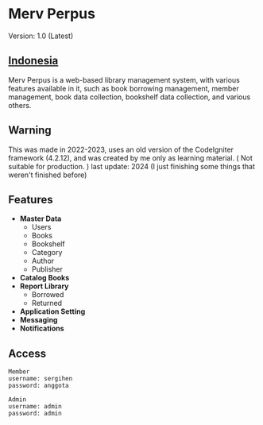 # Merv Perpus

Version: 1.0 (Latest)

## [Indonesia](README.md)

Merv Perpus is a web-based library management system, with various features available in it, such as book borrowing management, member management, book data collection, bookshelf data collection, and various others.

## Warning

This was made in 2022-2023, uses an old version of the CodeIgniter framework (4.2.12), and was created by me only as learning material. ( Not suitable for production. ) last update: 2024 (I just finishing some things that weren't finished before)

## Features

- **Master Data**
  - Users
  - Books
  - Bookshelf
  - Category
  - Author
  - Publisher
- **Catalog Books**
- **Report Library**
  - Borrowed
  - Returned
- **Application Setting**
- **Messaging**
- **Notifications**

## Access

```
Member
username: sergihen
password: anggota

Admin
username: admin
password: admin
```
